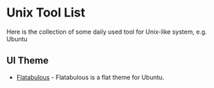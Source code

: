 # Unix Tool List

Here is the collection of some daily used tool for Unix-like system, e.g. Ubuntu

## UI Theme
- [Flatabulous](https://blog.anmoljagetia.me/flatabulous-ubuntu-theme/) - Flatabulous is a flat theme for Ubuntu.
